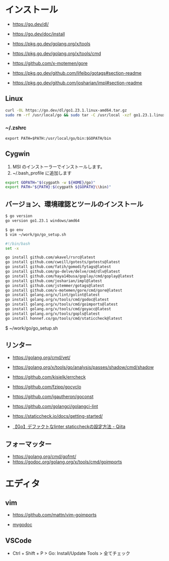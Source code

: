 # インストール
- https://go.dev/dl/
- https://go.dev/doc/install

- https://pkg.go.dev/golang.org/x/tools
- https://pkg.go.dev/golang.org/x/tools/cmd
- https://github.com/x-motemen/gore
- https://pkg.go.dev/github.com/lifeibo/gotags#section-readme
- https://pkg.go.dev/github.com/josharian/impl#section-readme
## Linux
```bash
curl -OL https://go.dev/dl/go1.23.1.linux-amd64.tar.gz
sudo rm -rf /usr/local/go && sudo tar -C /usr/local -xzf go1.23.1.linux-amd64.tar.gz
```
### ~/.zshrc
```
export PATH=$PATH:/usr/local/go/bin:$GOPATH/bin
```
## Cygwin
1. MSI のインストーラーでインストールします。
2. ~/.bash_profile に追加します
```bash
export GOPATH="$(cygpath -w ${HOME}/go)"
export PATH="${PATH}:$(cygpath ${GOPATH}\\bin)"
```
## バージョン、環境確認とツールのインストール
```bash
$ go version
go version go1.23.1 windows/amd64

$ go env
$ vim ~/work/go/go_setup.sh
```

```bash
#!/bin/bash
set -x

go install github.com/akavel/rsrc@latest
go install github.com/cweill/gotests/gotests@latest
go install github.com/fatih/gomodifytags@latest
go install github.com/go-delve/delve/cmd/dlv@latest
go install github.com/haya14busa/goplay/cmd/goplay@latest
go install github.com/josharian/impl@latest
go install github.com/jstemmer/gotags@latest
go install github.com/x-motemen/gore/cmd/gore@latest
go install golang.org/x/lint/golint@latest
go install golang.org/x/tools/cmd/godoc@latest
go install golang.org/x/tools/cmd/goimports@latest
go install golang.org/x/tools/cmd/goyacc@latest
go install golang.org/x/tools/gopls@latest
go install honnef.co/go/tools/cmd/staticcheck@latest
```
$ ~/work/go/go_setup.sh
## リンター
- https://golang.org/cmd/vet/
- https://golang.org/x/tools/go/analysis/passes/shadow/cmd/shadow
- https://github.com/kisielk/errcheck
- https://github.com/fzipp/gocyclo
- https://github.com/jgautheron/goconst
- https://github.com/golangci/golangci-lint

- https://staticcheck.io/docs/getting-started/
- [【Go】デファクトなlinter staticcheckの設定方法 - Qiita](https://qiita.com/yagi_eng/items/1c34f9691128c51846e7)
## フォーマッター
- https://golang.org/cmd/gofmt/
- https://godoc.org/golang.org/x/tools/cmd/goimports
# エディタ
## vim
- https://github.com/mattn/vim-goimports

- [mygodoc](mygodoc.md)
## VSCode
- Ctrl + Shift + P > Go: Install/Update Tools > 全てチェック
